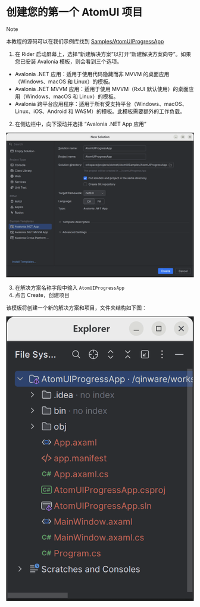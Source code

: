 # 创建您的第一个 AtomUI 项目

> [!NOTE]
> 本教程的源码可以在我们示例库找到 [Samples/AtomUIProgressApp](https://github.com/chinware/AtomUI.Samples/tree/develop/AtomUIProgressApp)

1. 在 Rider 启动屏幕上，选择“新建解决方案”以打开“新建解决方案向导”。如果您已安装 Avalonia 模板，则会看到三个选项。

- Avalonia .NET 应用：适用于使用代码隐藏而非 MVVM 的桌面应用（Windows、macOS 和 Linux）的模板。
- Avalonia .NET MVVM 应用：适用于使用 MVVM（RxUI 默认使用）的桌面应用（Windows、macOS 和 Linux）的模板。
- Avalonia 跨平台应用程序：适用于所有受支持平台（Windows、macOS、Linux、iOS、Android 和 WASM）的模板。此模板需要额外的工作负载。

2. 在侧边栏中，向下滚动并选择 “Avalonia .NET App 应用”

![create sln rider](images/create-sln-rider.png)

3. 在解决方案名称字段中输入 `AtomUIProgressApp`
4. 点击 Create，创建项目

该模板将创建一个新的解决方案和项目，文件夹结构如下图：

![sln structure](images/sln-structure.png)